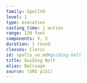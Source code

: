 ```yaml
---
family: SpellVO
level: 1
type: evocation
casting_time: 1 action
range: 120 feet
components: V, S
duration: 1 round
classes: Cleric
id: spells_vo.md#guiding-bolt
title: Guiding Bolt
alias: Balisage
source: (SRD p151)
---
```


